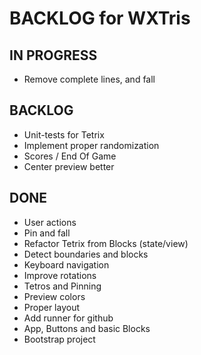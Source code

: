 # BACKLOG for WXTris

## IN PROGRESS
* Remove complete lines, and fall

## BACKLOG
* Unit-tests for Tetrix
* Implement proper randomization
* Scores / End Of Game
* Center preview better

## DONE
* User actions
* Pin and fall
* Refactor Tetrix from Blocks (state/view)
* Detect boundaries and blocks
* Keyboard navigation
* Improve rotations
* Tetros and Pinning
* Preview colors
* Proper layout
* Add runner for github
* App, Buttons and basic Blocks
* Bootstrap project
